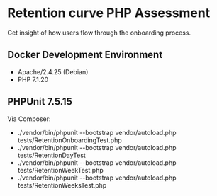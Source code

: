 # Retention curve PHP Assessment
Get insight of how users flow through the onboarding process.

## Docker Development Environment
* Apache/2.4.25 (Debian)
* PHP 7.1.20

## PHPUnit 7.5.15
Via Composer:
* ./vendor/bin/phpunit --bootstrap vendor/autoload.php tests/RetentionOnboardingTest.php
* ./vendor/bin/phpunit --bootstrap vendor/autoload.php tests/RetentionDayTest
* ./vendor/bin/phpunit --bootstrap vendor/autoload.php tests/RetentionWeekTest.php
* ./vendor/bin/phpunit --bootstrap vendor/autoload.php tests/RetentionWeeksTest.php